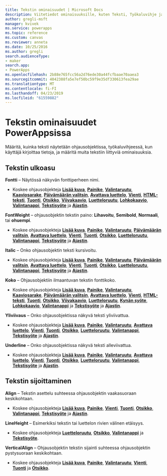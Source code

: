```yaml
---
title: Tekstin ominaisuudet | Microsoft Docs
description: Viitetiedot ominaisuuksille, kuten Teksti, Työkaluvihje ja HintText
author: gregli-msft
manager: kvivek
ms.service: powerapps
ms.topic: reference
ms.custom: canvas
ms.reviewer: anneta
ms.date: 10/25/2016
ms.author: gregli
search.audienceType:
- maker
search.app:
- PowerApps
ms.openlocfilehash: 2b88e765fcc56a2d76ede30a44fcfbaae70aaea3
ms.sourcegitcommit: 4042388fa5e7ef50bc59f9e35df330613fea29ae
ms.translationtype: MT
ms.contentlocale: fi-FI
ms.lasthandoff: 04/23/2019
ms.locfileid: "61559882"
---
```

# <a name="text-properties-in-powerapps"></a>Tekstin ominaisuudet PowerAppsissa
Määritä, kuinka teksti näytetään ohjausobjektissa, työkaluvihjeessä, kun käyttäjä kirjoittaa tietoja, ja määritä muita tekstiin liittyviä ominaisuuksia.

## <a name="text-appearance"></a>Tekstin ulkoasu
**Fontti** – Näytössä näkyvän fonttiperheen nimi.

* Koskee ohjausobjekteja **[Lisää kuva](control-add-picture.md)**, **[Painike](control-button.md)**, **[Valintaruutu](control-check-box.md)**, **[Kaaviosarake](control-column-line-chart.md)**, **[Päivämäärän valitsin](control-date-picker.md)**, **[Avattava luettelo](control-drop-down.md)**, **[Vienti](control-export-import.md)**, **[HTML-teksti](control-html-text.md)**, **[Tuonti](control-export-import.md)**, **[Otsikko](control-text-box.md)**, **[Viivakaavio](control-column-line-chart.md)**, **[Luetteloruutu](control-list-box.md)**, **[Lohkokaavio](control-pie-chart.md)**, **[Valintanappi](control-radio.md)**, **[Tekstisyöte](control-text-input.md)** ja **[Ajastin](control-timer.md)**.

**FontWeight** – ohjausobjektin tekstin paino: **Lihavoitu**, **Semibold**, **Normaali**, tai **ohuempi**.

* Koskee ohjausobjekteja **[Lisää kuva](control-add-picture.md)**, **[Painike](control-button.md)**, **[Valintaruutu](control-check-box.md)**, **[Päivämäärän valitsin](control-date-picker.md)**, **[Avattava luettelo](control-drop-down.md)**, **[Vienti](control-export-import.md)**, **[Tuonti](control-export-import.md)**, **[Otsikko](control-text-box.md)**, **[Luetteloruutu](control-list-box.md)**, **[Valintanappi](control-radio.md)**, **[Tekstisyöte](control-text-input.md)** ja **[Ajastin](control-timer.md)**.

**Italic** – Onko ohjausobjektin teksti kursivoitu.

* Koskee ohjausobjekteja **[Lisää kuva](control-add-picture.md)**, **[Painike](control-button.md)**, **[Valintaruutu](control-check-box.md)**, **[Päivämäärän valitsin](control-date-picker.md)**, **[Avattava luettelo](control-drop-down.md)**, **[Vienti](control-export-import.md)**, **[Tuonti](control-export-import.md)**, **[Otsikko](control-text-box.md)**, **[Luetteloruutu](control-list-box.md)**, **[Valintanappi](control-radio.md)**, **[Tekstisyöte](control-text-input.md)** ja **[Ajastin](control-timer.md)**.

**Koko** – Ohjausobjektiin ilmaantuvan tekstin fonttikoko.

* Koskee ohjausobjekteja **[Lisää kuva](control-add-picture.md)**, **[Painike](control-button.md)**, **[Valintaruutu](control-check-box.md)**, **[Kaaviosarake](control-column-line-chart.md)**, **[Päivämäärän valitsin](control-date-picker.md)**, **[Avattava luettelo](control-drop-down.md)**, **[Vienti](control-export-import.md)**, **[HTML-teksti](control-html-text.md)**, **[Tuonti](control-export-import.md)**, **[Otsikko](control-text-box.md)**, **[Viivakaavio](control-column-line-chart.md)**, **[Luetteloruutu](control-list-box.md)**, **[Kynän syöte](control-pen-input.md)**, **[Lohkokaavio](control-pie-chart.md)**, **[Valintanappi](control-radio.md)** ja **[Tekstisyöte](control-text-input.md)** ja **[Ajastin](control-timer.md)**.

**Yliviivaus** – Onko ohjausobjektissa näkyvä teksti yliviivattua.

* Koskee ohjausobjekteja **[Lisää kuva](control-add-picture.md)**, **[Painike](control-button.md)**, **[Valintaruutu](control-check-box.md)**, **[Avattava luettelo](control-drop-down.md)**, **[Vienti](control-export-import.md)**, **[Tuonti](control-export-import.md)**, **[Otsikko](control-text-box.md)**, **[Luetteloruutu](control-list-box.md)**, **[Valintanappi](control-radio.md)**, **[Tekstisyöte](control-text-input.md)** ja **[Ajastin](control-timer.md)**.

**Underline** – Onko ohjausobjektissa näkyvä teksti alleviivattua.

* Koskee ohjausobjekteja **[Lisää kuva](control-add-picture.md)**, **[Painike](control-button.md)**, **[Valintaruutu](control-check-box.md)**, **[Avattava luettelo](control-drop-down.md)**, **[Vienti](control-export-import.md)**, **[Tuonti](control-export-import.md)**, **[Otsikko](control-text-box.md)**, **[Luetteloruutu](control-list-box.md)**, **[Valintanappi](control-radio.md)**, **[Tekstisyöte](control-text-input.md)** ja **[Ajastin](control-timer.md)**.

## <a name="text-placement"></a>Tekstin sijoittaminen
**Align** – Tekstin asettelu suhteessa ohjausobjektin vaakasuoraan keskikohtaan.

* Koskee ohjausobjekteja **[Lisää kuva](control-add-picture.md)**, **[Painike](control-button.md)**, **[Vienti](control-export-import.md)**, **[Tuonti](control-export-import.md)**, **[Otsikko](control-text-box.md)**, **[Valintanappi](control-radio.md)**, **[Tekstisyöte](control-text-input.md)** ja **[Ajastin](control-timer.md)**.

**LineHeight** – Esimerkiksi tekstin tai luettelon rivien välinen etäisyys.

* Koskee ohjausobjekteja **[Luetteloruutu](control-list-box.md)**, **[Otsikko](control-text-box.md)**, **[Valintanappi](control-radio.md)** ja **[Tekstisyöte](control-text-input.md)**.

**VerticalAlign** – Ohjausobjektin tekstin sijainti suhteessa ohjausobjektin pystysuoraan keskikohtaan.

* Koskee ohjausobjekteja **[Lisää kuva](control-add-picture.md)**, **[Painike](control-button.md)**, **[Valintaruutu](control-check-box.md)**, **[Vienti](control-export-import.md)**, **[Tuonti](control-export-import.md)** ja **[Otsikko](control-text-box.md)**.

